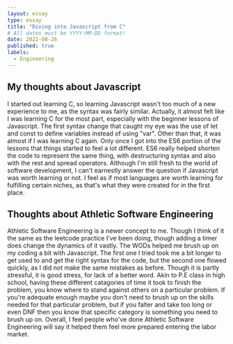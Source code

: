 ```yaml
---
layout: essay
type: essay
title: "Diving into Javascript from C"
# All dates must be YYYY-MM-DD format!
date: 2022-08-26
published: true
labels:
  - Engineering
---
```


## My thoughts about Javascript
I started out learning C, so learning Javascript wasn't too much of a new experience to me, as the syntax was fairly similar.  Actually, it almost felt like I was learning C for the most part, especially with the beginner lessons of Javascript.  The first syntax change that caught my eye was the use of let and const to define variables instead of using "var".  Other than that, it was almost if I was learning C again.  Only once I got into the ES6 portion of the lessons that things started to feel a lot different.  ES6 really helped shorten the code to represent the same thing, with destructuring syntax and also with the rest and spread operators.  Although I'm still fresh to the world of software development, I can't earnestly answer the question if Javascript was worth learning or not.  I feel as if most languages are worth learning for fulfilling certain niches, as that's what they were created for in the first place.

## Thoughts about Athletic Software Engineering

Athletic Software Engineering is a newer concept to me.  Though I think of it the same as the leetcode practice I've been doing, though adding a timer does change the dynamics of it vastly.  The WODs helped me brush up on my coding a bit with Javascript.  The first one I tried took me a bit longer to get used to and get the right syntax for the code, but the second one flowed quickly, as I did not make the same mistakes as before.  Though it is partly stressful, it is good stress, for lack of a better word. Akin to P.E class in high school, having these different catagories of time it took to finish the problem, you know where to stand against others on a particular problem.  If you're adequate enough maybe you don't need to brush up on the skills needed for that particular problem, but if you falter and take too long or even DNF then you know that specific category is something you need to brush up on.  Overall, I feel people who've done Athletic Software Engineering will say it helped them feel more prepared entering the labor market.

